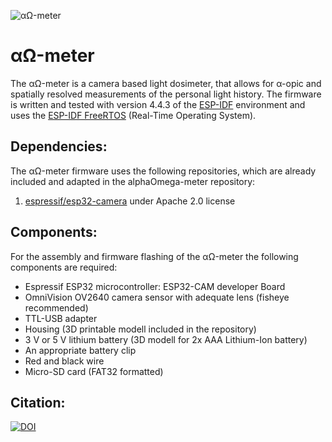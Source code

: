 ![αΩ-meter](/material/ao-meter.JPG?raw=true)

# αΩ-meter

The αΩ-meter is a camera based light dosimeter, that allows for α-opic and spatially resolved measurements of the personal light history. The firmware is written and tested with version 4.4.3 of the [ESP-IDF](https://github.com/espressif/esp-idf) environment and uses the [ESP-IDF FreeRTOS](https://docs.espressif.com/projects/esp-idf/en/latest/esp32/api-reference/system/freertos.html) (Real-Time Operating System).

## Dependencies:

The αΩ-meter firmware uses the following repositories, which are already included and adapted in the alphaOmega-meter repository:

1. [espressif/esp32-camera](https://github.com/espressif/esp32-camera) under Apache 2.0 license

## Components:

For the assembly and firmware flashing of the αΩ-meter the following components are required:

* Espressif ESP32 microcontroller: ESP32-CAM developer Board
* OmniVision OV2640 camera sensor with adequate lens (fisheye recommended)
* TTL-USB adapter
* Housing (3D printable modell included in the repository)
* 3 V or 5 V lithium battery (3D modell for 2x AAA Lithium-Ion battery)
* An appropriate battery clip
* Red and black wire
* Micro-SD card (FAT32 formatted)

## Citation:
[![DOI](https://zenodo.org/badge/882595502.svg)](https://doi.org/10.5281/zenodo.14030222)

 

